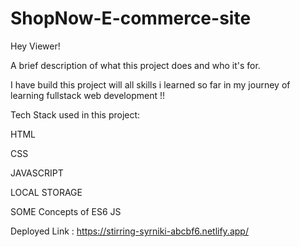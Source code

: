 # ShopNow-E-commerce-site
Hey Viewer!

A brief description of what this project does and who it's for.

I have build this project will all skills i learned so far in my journey of learning fullstack web development !!

Tech Stack used in this project:

HTML

CSS

JAVASCRIPT

LOCAL STORAGE

SOME Concepts of ES6 JS

Deployed Link : https://stirring-syrniki-abcbf6.netlify.app/

